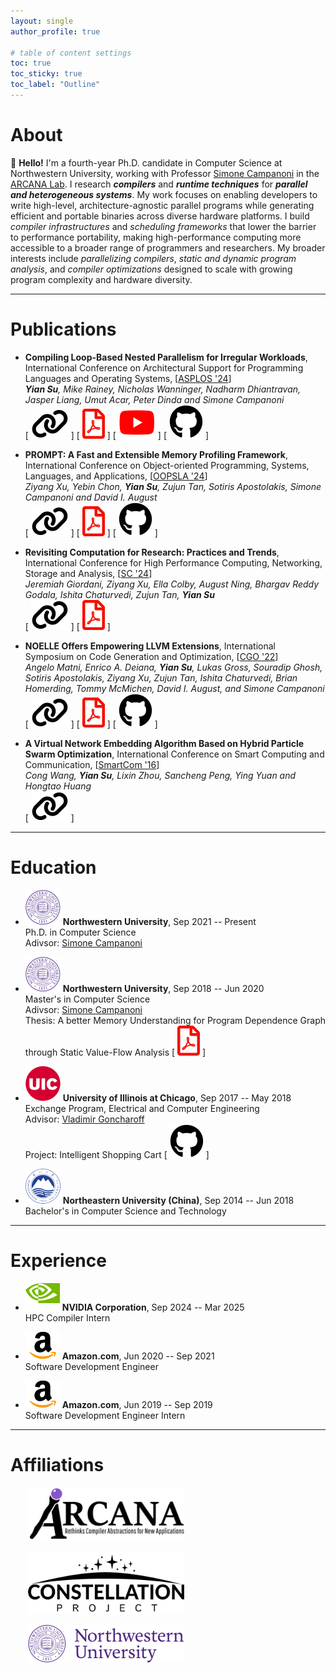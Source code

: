 ```yaml
---
layout: single
author_profile: true

# table of content settings
toc: true
toc_sticky: true
toc_label: "Outline"
---
```


<!-- :wave: Hello and welcome to my page! -->

# About

:wave: **Hello!** I'm a fourth-year Ph.D. candidate in Computer Science at Northwestern University, working with Professor [Simone Campanoni](https://users.cs.northwestern.edu/~simonec/index.html) in the [ARCANA Lab](https://users.cs.northwestern.edu/~simonec/Team.html).
I research **_compilers_** and **_runtime techniques_** for **_parallel and heterogeneous systems_**.
My work focuses on enabling developers to write high-level, architecture-agnostic parallel programs while generating efficient and portable binaries across diverse hardware platforms.
I build _compiler infrastructures_ and _scheduling frameworks_ that lower the barrier to performance portability, making high-performance computing more accessible to a broader range of programmers and researchers.
My broader interests include _parallelizing compilers_, _static and dynamic program analysis_, and _compiler optimizations_ designed to scale with growing program complexity and hardware diversity.

---

# Publications

* **Compiling Loop-Based Nested Parallelism for Irregular Workloads**, International Conference on Architectural Support for Programming Languages and Operating Systems, [[ASPLOS '24](https://www.asplos-conference.org/asplos2024/)]\
_**Yian Su**, Mike Rainey, Nicholas Wanninger, Nadharm Dhiantravan, Jasper Liang, Umut Acar, Peter Dinda and Simone Campanoni_\
[ [![link](/assets/icons/link.svg)](https://dl.acm.org/doi/10.1145/3620665.3640405) ] [ [![pdf](/assets/icons/pdf.svg)](/files/papers/HBC_ASPLOS_2024.pdf) ] [ [![youtube](/assets/icons/youtube.svg)](https://youtu.be/nJLvu4tZblg) ] [ [![github](/assets/icons/github.svg)](https://github.com/arcana-lab/heartbeatcompiler) ]

* **PROMPT: A Fast and Extensible Memory Profiling Framework**, International Conference on Object-oriented Programming, Systems, Languages, and Applications, [[OOPSLA '24](https://2024.splashcon.org/)]\
_Ziyang Xu, Yebin Chon, **Yian Su**, Zujun Tan, Sotiris Apostolakis, Simone Campanoni and David I. August_\
[ [![link](/assets/icons/link.svg)](https://dl.acm.org/doi/10.1145/3649827) ] [ [![pdf](/assets/icons/pdf.svg)](/files/papers/PROMPT_OOPSLA_2024.pdf) ] [ [![github](/assets/icons/github.svg)](http://github.com/vgene/PROMPT) ]

* **Revisiting Computation for Research: Practices and Trends**, International Conference for High Performance Computing, Networking, Storage and Analysis, [[SC '24](https://sc24.supercomputing.org/)]\
_Jeremiah Giordani, Ziyang Xu, Ella Colby, August Ning, Bhargav Reddy Godala, Ishita Chaturvedi, Zujun Tan, **Yian Su**_\
[ [![link](/assets/icons/link.svg)](https://ieeexplore.ieee.org/abstract/document/10793131) ] [ [![pdf](/assets/icons/pdf.svg)](/files/papers/SURVEY_SC_2024.pdf) ]

* **NOELLE Offers Empowering LLVM Extensions**, International Symposium on Code Generation and Optimization, [[CGO '22](https://conf.researchr.org/home/cgo-2022)]\
_Angelo Matni, Enrico A. Deiana, **Yian Su**, Lukas Gross, Souradip Ghosh, Sotiris Apostolakis, Ziyang Xu, Zujun Tan, Ishita Chaturvedi, Brian Homerding, Tommy McMichen, David I. August, and Simone Campanoni_\
[ [![link](/assets/icons/link.svg)](https://doi.org/10.1109/CGO53902.2022.9741276) ] [ [![pdf](/assets/icons/pdf.svg)](/files/papers/NOELLE_CGO_2022.pdf) ] [ [![github](/assets/icons/github.svg)](https://github.com/arcana-lab/noelle) ]

* **A Virtual Network Embedding Algorithm Based on Hybrid Particle Swarm Optimization**, International Conference on Smart Computing and Communication, [[SmartCom '16](https://csis.pace.edu/BigDataSecurity/sc2016/index.html)]\
_Cong Wang, **Yian Su**, Lixin Zhou, Sancheng Peng, Ying Yuan and Hongtao Huang_\
[ [![link](/assets/icons/link.svg)](https://doi.org/10.1007/978-3-319-52015-5_58) ]

---

<!-- # Presentations

* **Effectively Scheduling Nested Fork-join Parallelism with Irregular Workloads**, [Liberty Research Group](https://liberty.princeton.edu/), December 2023

* **Effectively Scheduling Parallel Programs over Parallel Architectures**, Ph.D. Qualifying Exam, December 2023

* **Democratizing Heartbeat Scheduling via Heartbeat Compiler**, [The Constellation Project Workshop](https://constellation-project.net/), July 2023

--- -->

# Education

* [![link](/assets/icons/northwestern.svg)](https://www.northwestern.edu/) **Northwestern University**, Sep 2021 -- Present\
Ph.D. in Computer Science\
Adivsor: [Simone Campanoni](https://users.cs.northwestern.edu/~simonec/index.html)

* [![link](/assets/icons/northwestern.svg)](https://www.northwestern.edu/) **Northwestern University**, Sep 2018 -- Jun 2020\
Master's in Computer Science\
Adivsor: [Simone Campanoni](https://users.cs.northwestern.edu/~simonec/index.html)\
Thesis: A better Memory Understanding for Program Dependence Graph through Static Value-Flow Analysis [ [![pdf](/assets/icons/pdf.svg)](/files/papers/Master_Thesis.pdf) ]

* [![link](/assets/icons/uic.svg)](https://www.uic.edu/) **University of Illinois at Chicago**, Sep 2017 -- May 2018\
Exchange Program, Electrical and Computer Engineering\
Advisor: [Vladimir Goncharoff](https://ece.uic.edu/profiles/vladimir-goncharoff-phd/)\
Project: Intelligent Shopping Cart [ [![github](/assets/icons/github.svg)](https://github.com/yiansu/intelligent-shopping-cart) ]

* [![link](/assets/icons/northeastern.svg)](https://www.neu.edu.cn/) **Northeastern University (China)**, Sep 2014 -- Jun 2018\
Bachelor's in Computer Science and Technology

---

# Experience

* [![link](/assets/icons/nvidia.svg)](https://www.nvidia.com/en-us/) **NVIDIA Corporation**, Sep 2024 -- Mar 2025\
HPC Compiler Intern

* [![link](/assets/icons/amazon.svg)](https://www.amazon.com/) **Amazon.com**, Jun 2020 -- Sep 2021\
Software Development Engineer

* [![link](/assets/icons/amazon.svg)](https://www.amazon.com/) **Amazon.com**, Jun 2019 -- Sep 2019\
Software Development Engineer Intern

---

# Affiliations
<div style="margin-left: 2em; margin-bottom: 1em;">
  <a href="https://users.cs.northwestern.edu/~simonec/Team.html">
    <img src="/assets/images/arcana.png" width="250" />
  </a>
</div>

<div style="margin-left: 2em; margin-bottom: 1em;">
  <a href="https://constellation-project.net/">
    <img src="/assets/images/constellation.png" width="250" />
  </a>
</div>

<div style="margin-left: 2em; margin-bottom: 1em;">
  <a href="https://www.northwestern.edu/">
    <img src="/assets/images/northwestern.svg" width="250" />
  </a>
</div>
